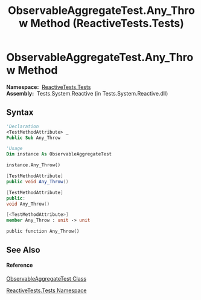 ﻿---
title: ObservableAggregateTest.Any_Throw Method  (ReactiveTests.Tests)
TOCTitle: Any_Throw Method
ms:assetid: M:ReactiveTests.Tests.ObservableAggregateTest.Any_Throw
ms:mtpsurl: https://msdn.microsoft.com/en-us/library/reactivetests.tests.observableaggregatetest.any_throw(v=VS.103)
ms:contentKeyID: 36620525
ms.date: 06/28/2011
mtps_version: v=VS.103
f1_keywords:
- ReactiveTests.Tests.ObservableAggregateTest.Any_Throw
dev_langs:
- CSharp
- JScript
- VB
- FSharp
- c++
---

# ObservableAggregateTest.Any\_Throw Method

**Namespace:**  [ReactiveTests.Tests](hh289046\(v=vs.103\).md)  
**Assembly:**  Tests.System.Reactive (in Tests.System.Reactive.dll)

## Syntax

``` vb
'Declaration
<TestMethodAttribute> _
Public Sub Any_Throw
```

``` vb
'Usage
Dim instance As ObservableAggregateTest

instance.Any_Throw()
```

``` csharp
[TestMethodAttribute]
public void Any_Throw()
```

``` c++
[TestMethodAttribute]
public:
void Any_Throw()
```

``` fsharp
[<TestMethodAttribute>]
member Any_Throw : unit -> unit 
```

``` jscript
public function Any_Throw()
```

## See Also

#### Reference

[ObservableAggregateTest Class](hh314823\(v=vs.103\).md)

[ReactiveTests.Tests Namespace](hh289046\(v=vs.103\).md)

